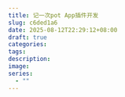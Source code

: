 ```yaml
---
title: 记一次pot App插件开发
slug: c6ded1a6
date: 2025-08-12T22:29:12+08:00
draft: true
categories: 
tags: 
description: 
image: 
series:
  - ""
---
```

